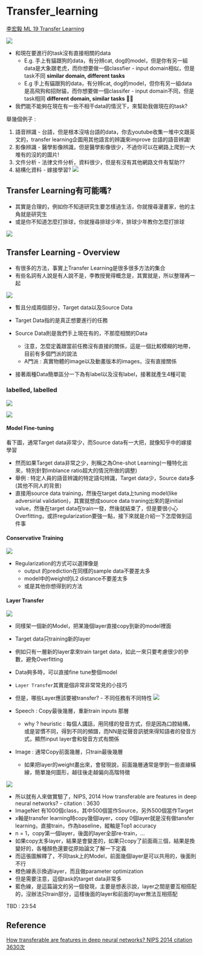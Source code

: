 # Transfer_learning
[李宏毅 ML 19 Transfer Learning](https://www.youtube.com/watch?v=qD6iD4TFsdQ&list=PLJV_el3uVTsPy9oCRY30oBPNLCo89yu49&index=28)

<img src='./images/tran_1.png'></img>

* 和現在要進行的task沒有直接相關的data
  * E.g. 手上有貓跟狗的data，有分辨cat, dog的model，但是你有另一組data是大象跟老虎，而你想要做一個classfier - input domain相似，但是task不同 **similar domain, different tasks**
  * E.g 手上有貓跟狗的data，有分辨cat, dog的model，但你有另一組data是高飛狗和招財貓，而你想要做一個classifer - input domain不同，但是task相同 **different domain, similar tasks**

* 我們能不能夠在現在有一些不相干data的情況下，來幫助我做現在的task?
  


舉幾個例子 : 
1. 語音辨識 - 台語，但是根本沒啥台語的data，你去youtube收集一堆中文跟英文的，transfer learning企圖用其他語言的辨識來improve 台語的語音辨識!
2. 影像辨識 - 醫學影像辨識，但是醫學影像很少，不過你可以在網路上爬到一大堆有的沒的的圖片!
3. 文件分析 - 法律文件分析，資料很少，但是有沒有其他網路文件有幫助??
4. 結構化資料 - 嫁接學習?
<img src='./images/tran_2.png'></img>

## Transfer Learning有可能嗎?
* 其實是合理的，例如你不知道研究生要怎樣過生活，你就搜尋漫畫家，他的主角就是研究生
* 或是你不知道怎麼打排球，你就搜尋排球少年，排球少年教你怎麼打排球

<img src='./images/tran_3.png'></img>

## Transfer Learning - Overview
* 有很多的方法，事實上Transfer Learning是很多很多方法的集合
* 有些名詞有人說是有人說不是，李教授覺得概念是，其實就是，所以整理再一起

<img src='./images/tran_4.png'></img>

* 暫且分成兩個部分，Target data以及Source Data

* Target Data指的是真正想要進行的任務
* Source Data則是我們手上現在有的，不那麼相關的Data
  * 注意，怎麼定義跟當前任務沒有直接的關係，這是一個比較模糊的地帶，目前有多個門派的說法
  * A門派 : 真實物體的image以及動畫版本的images，沒有直接關係
* 接著兩種Data簡單區分一下為有label以及沒有label，接著就產生4種可能

### labelled, labelled

<img src='./images/tran_5.png'></img>

<img src='./images/tran_6.png'></img>
 
#### Model Fine-tuning
看下圖，通常Target data非常少，而Source data有一大把，就像知乎中的嫁接學習

* 然而如果Target data非常之少，則稱之為One-shot Learning(一種特化出來，特別針對imblance ratio超大的情況所做的調整)
* 舉例 : 特定人員的語音辨識的特定語句辨識，Target data少，Source data多(其他不同人的背景)
* 直接用source data training，然後在target data上tuning model(like adversirial validation)，其實就想成source data traning出來的是initial value，然後在target data在train一發，然後就結束了，但是要很小心Overfitting，或許regularization要強一點，接下來就是介紹一下怎麼做到這件事
  
#### Conservative Training

<img src='./images/tran_7.png'></img>
* Regularization的方式可以選擇像是
  * output 的prediction在同樣的sample data不要差太多
  * model中的weight的L2 distance不要差太多
  * 或是其他你想得到的方法

#### Layer Transfer
<img src='./images/tran_8.png'></img>
* 同樣架一個新的Model，把某幾個layer直接copy到新的model裡面
* Target data只training新的layer
* 例如只有一層新的layer拿來train target data，如此一來只要考慮很少的參數，避免Overfitting
* Data夠多時，可以直接fine tune整個model
* `Layer Transfer`其實是個非常非常常見的小技巧
* 但是，哪些Layer應該要被transfer? - 不同任務有不同特性
<img src='./images/tran_9.png'></img>

* Speech : Copy最後幾層，重新train inputs 那層
  * why ? heuristic : 每個人講話，用同樣的發音方式，但是因為口腔結構，或是習慣不同，得到不同的頻譜，而NN是從聲音訊號來得知語者的發音方式，顯然input layer會和發音方式有關係
* Image : 通常Copy前面幾層，只train最後幾層
  * 如果把layer的weight畫出來，會發現說，前面幾層通常是學到一些直線橫線，簡單幾何圖形，越往後走越偏向高階特徵

<img src='./images/tran_10.png'></img>

* 所以就有人來做實驗了，NIPS, 2014 How transferable are features in deep neural networks? - citation : 3630
* ImageNet 有1000個class，其中500個當作Source，另外500個當作Target
* x軸是transfer learning時copy幾個layer，copy 0個layer就是沒有做tansfer learning，直接train，作為baseline，縱軸是Top1 accuracy
* n = 1，copy第一個layer，後面的layer全部re-train，...
* 如果copy太多layer，結果是會變差的，如果只copy了前面兩三個，結果是換變好的，各種顏色還要從原始論文了解一下定義
* 而這張圖解釋了，不同task上的Model，前面幾個layer是可以共用的，後面則不行
* 橙色線表示換過layer，而且做parameter optimization
* 但是需要注意，這個task的target data非常多
* 藍色線，是這篇論文的另一個發現，主要是想表示說，layer之間是要互相搭配的，沒辦法只train部分，這樣後面的layer和前面的layer無法互相搭配

TBD : 23:54

## Reference
[How transferable are features in deep neural
networks? NIPS 2014 citation 3630次](http://papers.nips.cc/paper/5347-how-transferable-are-features-in-deep-neural-networks.pdf)